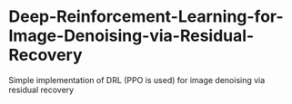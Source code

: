 # Deep-Reinforcement-Learning-for-Image-Denoising-via-Residual-Recovery
Simple implementation of DRL (PPO is used) for image denoising via residual recovery 
